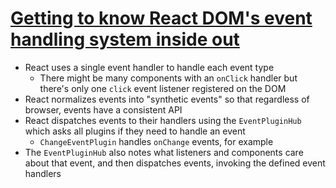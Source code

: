 # [Getting to know React DOM's event handling system inside out](https://medium.com/the-guild/getting-to-know-react-doms-event-handling-system-inside-out-378c44d2a5d0)

* React uses a single event handler to handle each event type
  * There might be many components with an `onClick` handler but there's only one `click` event listener registered on the DOM
* React normalizes events into "synthetic events" so that regardless of browser, events have a consistent API
* React dispatches events to their handlers using the `EventPluginHub` which asks all plugins if they need to handle an event
  * `ChangeEventPlugin` handles `onChange` events, for example
* The `EventPluginHub` also notes what listeners and components care about that event, and then dispatches events, invoking the defined event handlers
  
